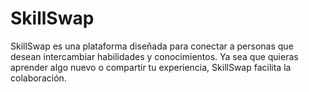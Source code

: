 # SkillSwap
SkillSwap es una plataforma diseñada para conectar a personas que desean intercambiar habilidades y conocimientos. Ya sea que quieras aprender algo nuevo o compartir tu experiencia, SkillSwap facilita la colaboración.